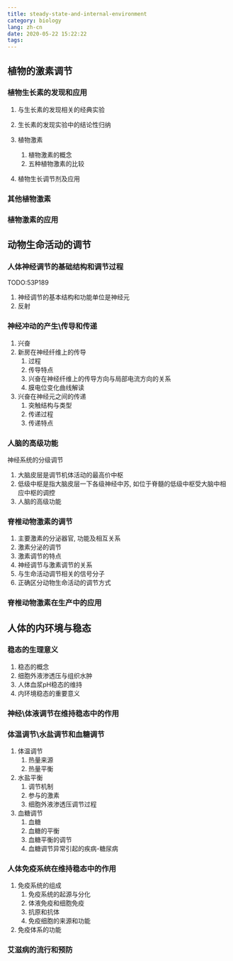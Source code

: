 ```yaml
---
title: steady-state-and-internal-environment
category: biology
lang: zh-cn
date: 2020-05-22 15:22:22
tags:
---
```


## 植物的激素调节

### 植物生长素的发现和应用

1. 与生长素的发现相关的经典实验
2. 生长素的发现实验中的结论性归纳

1. 植物激素
   1. 植物激素的概念
   2. 五种植物激素的比较
2. 植物生长调节剂及应用

### 其他植物激素

### 植物激素的应用

## 动物生命活动的调节

### 人体神经调节的基础结构和调节过程

TODO:53P189
1. 神经调节的基本结构和功能单位是神经元
2. 反射

### 神经冲动的产生\传导和传递

1. 兴奋
2. 新房在神经纤维上的传导
   1. 过程
   2. 传导特点
   3. 兴奋在神经纤维上的传导方向与局部电流方向的关系
   4. 膜电位变化曲线解读
3. 兴奋在神经元之间的传递
   1. 突触结构与类型
   2. 传递过程
   3. 传递特点

### 人脑的高级功能

神经系统的分级调节
   1. 大脑皮层是调节机体活动的最高价中枢
   2. 低级中枢是指大脑皮层一下各级神经中苏, 如位于脊髓的低级中枢受大脑中相应中枢的调控
   3. 人脑的高级功能

### 脊椎动物激素的调节

1. 主要激素的分泌器官, 功能及相互关系
2. 激素分泌的调节
3. 激素调节的特点
4. 神经调节与激素调节的关系
5. 与生命活动调节相关的信号分子
6. 正确区分动物生命活动的调节方式

### 脊椎动物激素在生产中的应用

## 人体的内环境与稳态

### 稳态的生理意义

1. 稳态的概念
2. 细胞外液渗透压与组织水肿
3. 人体血浆pH稳态的维持
4. 内环境稳态的重要意义

### 神经\体液调节在维持稳态中的作用


### 体温调节\水盐调节和血糖调节

1. 体温调节
   1. 热量来源
   2. 热量平衡
2. 水盐平衡
   1. 调节机制
   2. 参与的激素
   3. 细胞外液渗透压调节过程
3. 血糖调节
   1. 血糖
   2. 血糖的平衡
   3. 血糖平衡的调节
   4. 血糖调节异常引起的疾病-糖尿病

### 人体免疫系统在维持稳态中的作用

1. 免疫系统的组成
   1. 免疫系统的起源与分化
   2. 体液免疫和细胞免疫
   3. 抗原和抗体
   4. 免疫细胞的来源和功能
2. 免疫体系的功能

### 艾滋病的流行和预防
